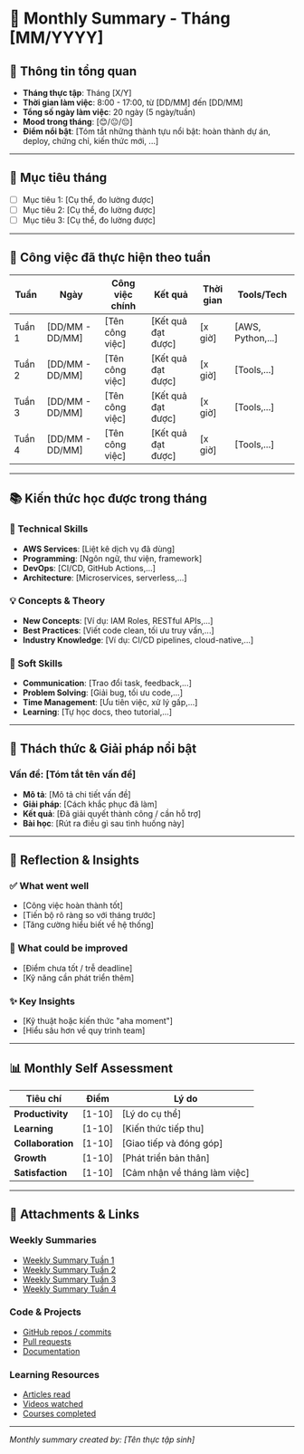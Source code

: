 # 📆 Monthly Summary - Tháng \[MM/YYYY]

## 📅 Thông tin tổng quan

* **Tháng thực tập**: Tháng \[X/Y]
* **Thời gian làm việc**: 8:00 - 17:00, từ \[DD/MM] đến \[DD/MM]
* **Tổng số ngày làm việc**: 20 ngày (5 ngày/tuần)
* **Mood trong tháng**: \[😊/😐/😔]
* **Điểm nổi bật**: \[Tóm tắt những thành tựu nổi bật: hoàn thành dự án, deploy, chứng chỉ, kiến thức mới, ...]

---

## 🎯 Mục tiêu tháng

* [ ] Mục tiêu 1: \[Cụ thể, đo lường được]
* [ ] Mục tiêu 2: \[Cụ thể, đo lường được]
* [ ] Mục tiêu 3: \[Cụ thể, đo lường được]

---

## 💼 Công việc đã thực hiện theo tuần

| Tuần   | Ngày             | Công việc chính  | Kết quả             | Thời gian | Tools/Tech         |
| ------ | ---------------- | ---------------- | ------------------- | --------- | ------------------ |
| Tuần 1 | \[DD/MM - DD/MM] | \[Tên công việc] | \[Kết quả đạt được] | \[x giờ]  | \[AWS, Python,...] |
| Tuần 2 | \[DD/MM - DD/MM] | \[Tên công việc] | \[Kết quả đạt được] | \[x giờ]  | \[Tools,...]       |
| Tuần 3 | \[DD/MM - DD/MM] | \[Tên công việc] | \[Kết quả đạt được] | \[x giờ]  | \[Tools,...]       |
| Tuần 4 | \[DD/MM - DD/MM] | \[Tên công việc] | \[Kết quả đạt được] | \[x giờ]  | \[Tools,...]       |

---

## 📚 Kiến thức học được trong tháng

### 🔧 Technical Skills

* **AWS Services**: \[Liệt kê dịch vụ đã dùng]
* **Programming**: \[Ngôn ngữ, thư viện, framework]
* **DevOps**: \[CI/CD, GitHub Actions,...]
* **Architecture**: \[Microservices, serverless,...]

### 💡 Concepts & Theory

* **New Concepts**: \[Ví dụ: IAM Roles, RESTful APIs,...]
* **Best Practices**: \[Viết code clean, tối ưu truy vấn,...]
* **Industry Knowledge**: \[Ví dụ: CI/CD pipelines, cloud-native,...]

### 🤝 Soft Skills

* **Communication**: \[Trao đổi task, feedback,...]
* **Problem Solving**: \[Giải bug, tối ưu code,...]
* **Time Management**: \[Ưu tiên việc, xử lý gấp,...]
* **Learning**: \[Tự học docs, theo tutorial,...]

---

## 🚧 Thách thức & Giải pháp nổi bật

### Vấn đề: \[Tóm tắt tên vấn đề]

* **Mô tả**: \[Mô tả chi tiết vấn đề]
* **Giải pháp**: \[Cách khắc phục đã làm]
* **Kết quả**: \[Đã giải quyết thành công / cần hỗ trợ]
* **Bài học**: \[Rút ra điều gì sau tình huống này]

---

## 💭 Reflection & Insights

### ✅ What went well

* \[Công việc hoàn thành tốt]
* \[Tiến bộ rõ ràng so với tháng trước]
* \[Tăng cường hiểu biết về hệ thống]

### 🔄 What could be improved

* \[Điểm chưa tốt / trễ deadline]
* \[Kỹ năng cần phát triển thêm]

### ✨ Key Insights

* \[Kỹ thuật hoặc kiến thức "aha moment"]
* \[Hiểu sâu hơn về quy trình team]

---

## 📊 Monthly Self Assessment

| Tiêu chí          | Điểm    | Lý do                         |
| ----------------- | ------- | ----------------------------- |
| **Productivity**  | \[1-10] | \[Lý do cụ thể]               |
| **Learning**      | \[1-10] | \[Kiến thức tiếp thu]         |
| **Collaboration** | \[1-10] | \[Giao tiếp và đóng góp]      |
| **Growth**        | \[1-10] | \[Phát triển bản thân]        |
| **Satisfaction**  | \[1-10] | \[Cảm nhận về tháng làm việc] |

---

## 📎 Attachments & Links

### Weekly Summaries

* [Weekly Summary Tuần 1](link)
* [Weekly Summary Tuần 2](link)
* [Weekly Summary Tuần 3](link)
* [Weekly Summary Tuần 4](link)

### Code & Projects

* [GitHub repos / commits](link)
* [Pull requests](link)
* [Documentation](link)

### Learning Resources

* [Articles read](link)
* [Videos watched](link)
* [Courses completed](link)

---

*Monthly summary created by: \[Tên thực tập sinh]*
